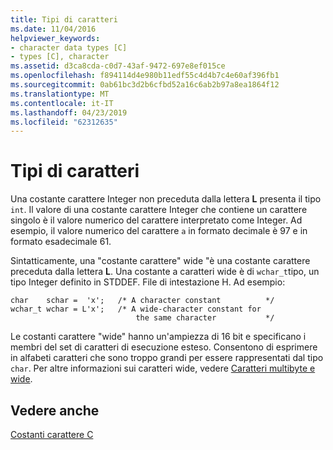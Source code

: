 ```yaml
---
title: Tipi di caratteri
ms.date: 11/04/2016
helpviewer_keywords:
- character data types [C]
- types [C], character
ms.assetid: d3ca8cda-c0d7-43af-9472-697e8ef015ce
ms.openlocfilehash: f894114d4e980b11edf55c4d4b7c4e60af396fb1
ms.sourcegitcommit: 0ab61bc3d2b6cfbd52a16c6ab2b97a8ea1864f12
ms.translationtype: MT
ms.contentlocale: it-IT
ms.lasthandoff: 04/23/2019
ms.locfileid: "62312635"
---
```

# <a name="character-types"></a>Tipi di caratteri

Una costante carattere Integer non preceduta dalla lettera **L** presenta il tipo `int`. Il valore di una costante carattere Integer che contiene un carattere singolo è il valore numerico del carattere interpretato come Integer. Ad esempio, il valore numerico del carattere `a` in formato decimale è 97 e in formato esadecimale 61.

Sintatticamente, una "costante carattere" wide "è una costante carattere preceduta dalla lettera **L**. Una costante a caratteri wide è di `wchar_t`tipo, un tipo Integer definito in STDDEF. File di intestazione H. Ad esempio:

```
char    schar =  'x';   /* A character constant          */
wchar_t wchar = L'x';   /* A wide-character constant for
                            the same character           */
```

Le costanti carattere "wide" hanno un'ampiezza di 16 bit e specificano i membri del set di caratteri di esecuzione esteso. Consentono di esprimere in alfabeti caratteri che sono troppo grandi per essere rappresentati dal tipo `char`. Per altre informazioni sui caratteri wide, vedere [Caratteri multibyte e wide](../c-language/multibyte-and-wide-characters.md).

## <a name="see-also"></a>Vedere anche

[Costanti carattere C](../c-language/c-character-constants.md)
